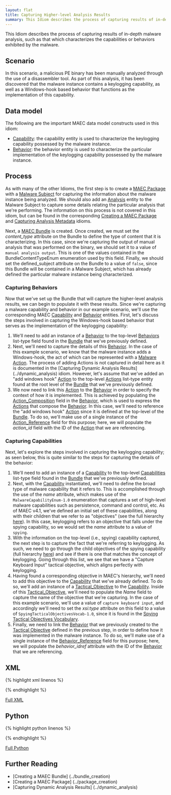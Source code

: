 ```yaml
---
layout: flat
title: Capturing Higher-level Analysis Results
summary: This Idiom describes the process of capturing results of in-depth malware analysis, such as that which characterizes the capabilities or behaviors exhibited by the malware.
---
```


This Idiom describes the process of capturing results of in-depth malware analysis, such as that which characterizes the capabilities or behaviors exhibited by the malware. 

## Scenario

In this scenario, a malicious PE binary has been manually analyzed through the use of a disassembler tool. As part of this analysis, it has been discovered that the malware instance contains a keylogging capability, as well as a Windows-hook based behavior that functions as the implementation of this capability.

## Data model

The following are the important MAEC data model constructs used in this idiom:

* [Capability](/data-model/{{site.current_version}}/maecBundle/CapabilityType): the capability entity is used to characterize the keylogging capability possessed by the malware instance. 
* [Behavior](/data-model/{{site.current_version}}/maecBundle/BehaviorType): the behavior entity is used to characterize the particular implementation of the keylogging capability possessed by the malware instance.

## Process

As with many of the other Idioms, the first step is to create a [MAEC Package](/data-model/{{site.current_version}}/maecPackage/PackageType) with a [Malware Subject](/data-model/{{site.current_version}}/maecPackage/MalwareSubjectType) for capturing the information about the malware instance being analyzed. We should also add an [Analysis](/data-model/{{site.current_version}}/maecPackage/AnalysisType) entity to the Malware Subject to capture some details relating the particular analysis that we're performing. The information on this process is not covered in this idiom, but can be found in the corresponding [Creating a MAEC Package](../package_creation) and [Capturing Analysis Metadata](../analysis_metadata) idioms.

Next, a [MAEC Bundle](/data-model/{{site.current_version}}/maecBundle/BundleType) is created. Once created, we must set the *content_type* attribute on the Bundle to define the type of content that it is characterizing.  In this case, since we're capturing the output of manual analysis that was performed on the binary, we should set it to a value of `manual analysis output`. This is one of the values contained in the BundleContentTypeEnum enumeration used by this field. Finally, we should set the defined_subject attribute on the Bundle to a value of `false`, since this Bundle will be contained in a Malware Subject, which has already defined the particular malware instance being characterized.

### Capturing Behaviors

Now that we've set up the Bundle that will capture the higher-level analysis results, we can begin to populate it with these results. Since we're capturing a malware capability and behavior in our example scenario, we'll use the corresponding MAEC [Capability](/data-model/{{site.current_version}}/maecBundle/CapabilityType) and [Behavior](/data-model/{{site.current_version}}/maecBundle/BehaviorType) entities. First, let's discuss the steps involved in capturing the Windows-hook based behavior that serves as the implementation of the keylogging capability:

1.	We'll need to add an instance of a [Behavior](/data-model/{{site.current_version}}/maecBundle/BehaviorType) to the top-level [Behaviors](/data-model/{{site.current_version}}/maecBundle/BehaviorListType) list-type field found in the [Bundle](/data-model/{{site.current_version}}/maecBundle/BundleType) that we've previously defined.
2.	Next, we'll need to capture the details of this [Behavior](/data-model/{{site.current_version}}/maecBundle/BehaviorType). In the case of this example scenario, we know that the malware instance adds a Windows-hook, the act of which can be represented with a [Malware Action](/data-model/{{site.current_version}}/maecBundle/MalwareActionType). The process of adding Actions is not captured in detail here as it is documented in the [Capturing Dynamic Analysis Results] (../dynamic_analysis) idiom. However, let's assume that we've added an "add windows hook" [Action](/data-model/{{site.current_version}}/maecBundle/MalwareActionType) to the top-level [Actions](/data-model/{{site.current_version}}/maecBundle/ActionListType) list-type entity found at the root level of the [Bundle](/data-model/{{site.current_version}}/maecBundle/BundleType) that we've previously defined. 
3.	We now need to link this [Action](/data-model/{{site.current_version}}/maecBundle/MalwareActionType) to the [Behavior](/data-model/{{site.current_version}}/maecBundle/BehaviorType) in order to specify the context of how it is implemented. This is achieved by populating the [Action_Composition](/data-model/{{site.current_version}}/maecBundle/BehavioralActionsType) field in the [Behavior](/data-model/{{site.current_version}}/maecBundle/BehaviorType), which is used to express the [Actions](/data-model/{{site.current_version}}/maecBundle/MalwareActionType) that compose the [Behavior](/data-model/{{site.current_version}}/maecBundle/BehaviorType). In this case, we'll need to reference the "add windows hook" [Action](/data-model/{{site.current_version}}/maecBundle/MalwareActionType) since it is defined at the top-level of the [Bundle](/data-model/{{site.current_version}}/maecBundle/BundleType). To do so, we'll make use of a single instance of the  [Action_Reference](/data-model/{{site.current_version}}/maecBundle/BehavioralActionReferenceType) field for this purpose; here, we will populate the *action_id* field with the ID of the [Action](/data-model/{{site.current_version}}/maecBundle/MalwareActionType) that we are referencing.

### Capturing Capabilities

Next, let's explore the steps involved in capturing the keylogging capability; as seen below, this is quite similar to the steps for capturing the details of the behavior:

1.	We'll need to add an instance of a [Capability](/data-model/{{site.current_version}}/maecBundle/CapabilityType) to the top-level [Capabilities](/data-model/{{site.current_version}}/maecBundle/CapabilityListType) list-type field found in the [Bundle](/data-model/{{site.current_version}}/maecBundle/BundleType) that we've previously defined. 
2.	Next, with the [Capability](/data-model/{{site.current_version}}/maecBundle/CapabilityType) instantiated, we'll need to define the broad type of malware capability that it refers to. This is accomplished through the use of the *name* attribute, which makes use of the `MalwareCapabilityEnum-1.0` enumeration that captures a set of high-level malware capabilities such as persistence, command and control, etc. As of MAEC v4.1, we've defined an initial set of these capabilities, along with their children that we refer to as "objectives" (see the full hierarchy [here](https://github.com/MAECProject/schemas/wiki/Malware-Capabilities)). In this case, keylogging refers to an objective that falls under the spying capability, so we would set the *name* attribute to a value of `spying`.
3.	With the information on the top-level (i.e., spying) capability captured, the next step is to capture the fact that we're referring to keylogging. As such, we need to go through the child objectives of the spying capability (full hierarchy [here](https://github.com/MAECProject/schemas/wiki/Malware-Capabilities)) and see if there is one that matches the concept of keylogging. Going through this list, we see that we have a "Capture Keyboard Input" tactical objective, which aligns perfectly with keylogging.  
4.	Having found a corresponding objective in MAEC's hierarchy, we'll need to add this objective to the [Capability](/data-model/{{site.current_version}}/maecBundle/CapabilityType) that we've already defined. To do so, we'll add an instance of a [Tactical_Objective](/data-model/{{site.current_version}}/maecBundle/CapabilityObjectiveType) to the [Capability](/data-model/{{site.current_version}}/maecBundle/CapabilityType). Inside of this [Tactical_Objective](/data-model/{{site.current_version}}/maecBundle/CapabilityObjectiveType), we'll need to populate the *Name* field to capture the name of the objective that we're capturing. In the case of this example scenario, we'll use a value of `capture keyboard input`, and accordingly we'll need to set the *xsi:type* attribute on this field to a value of `SpyingTacticalObjectivesVocab-1.0`, since it is found in the [Spying Tactical Objectives Vocabulary](/data-model/{{site.current_version}}/maecVocabs/SpyingTacticalObjectivesVocab-1.0/).
5.	Finally, we need to link the [Behavior](/data-model/{{site.current_version}}/maecBundle/BehaviorType) that we previously created to the  [Tactical Objective](/data-model/{{site.current_version}}/maecBundle/CapabilityObjectiveType) defined in the previous step, in order to define how it was implemented in the malware instance. To do so, we'll make use of a single instance of the  [Behavior_Reference](/data-model/{{site.current_version}}/maecBundle/BehaviorReferenceType) field for this purpose; here, we will populate the *behavior_idref* attribute with the ID of the [Behavior](/data-model/{{site.current_version}}/maecBundle/BehaviorType) that we are referencing.


## XML

{% highlight xml linenos %}

{% endhighlight %}

[Full XML](maec_higher_level_analysis.xml)
## Python

{% highlight python linenos %}

{% endhighlight %}

[Full Python](maec_higher_level_analysis.py)

## Further Reading
* [Creating a MAEC Bundle] (../bundle_creation)
* [Creating a MAEC Package] (../package_creation)
* [Capturing Dynamic Analysis Results] (../dynamic_analysis)